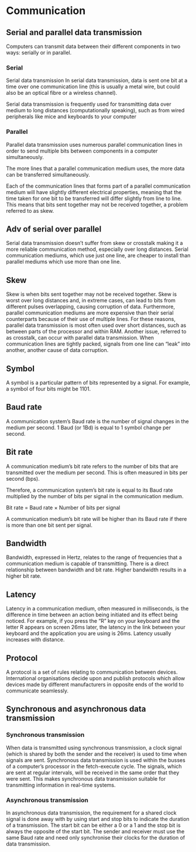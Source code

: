 # Communication

## Serial and parallel data transmission
Computers can transmit data between their different components in two ways: serially or in
parallel. 

### Serial 
Serial data transmission 
In serial data transmission, data is sent one bit at a time over one communication line (this 
is usually a metal wire, but could also be an optical fibre or a wireless channel). 

Serial data transmission is frequently used for transmitting data over medium to long 
distances (computationally speaking), such as from wired peripherals like mice and 
keyboards to your computer

### Parallel 
Parallel data transmission uses numerous parallel communication lines in order to send 
multiple bits between components in a computer simultaneously. 

The more lines that a parallel communication medium uses, the more data can be
transferred simultaneously. 

Each of the communication lines that forms part of a 
parallel communication medium will have slightly 
different electrical properties, meaning that the time 
taken for one bit to be transferred will differ slightly from 
line to line. This means that bits sent together may not 
be received together, a problem referred to as skew. 

## Adv of serial over parallel
Serial data transmission doesn’t suffer from skew or crosstalk making it a more reliable 
communication method, especially over long distances. Serial communication mediums, 
which use just one line, are cheaper to install than parallel mediums which use more than 
one line. 

## Skew
Skew is when bits sent together may not be received together.
Skew is worst over long distances and, in extreme cases, can lead to bits from different
pulses overlapping, causing corruption of data. Furthermore, parallel communication 
mediums are more expensive than their serial counterparts because of their use of 
multiple lines. For these reasons, parallel data transmission is most often used over short 
distances, such as between parts of the processor and within RAM. 
Another issue, referred to as crosstalk, can occur with parallel data transmission. When 
communication lines are tightly packed, signals from one line can “leak” into another, 
another cause of data corruption. 

## Symbol
A symbol is a particular pattern of bits represented by a signal. For example, a symbol of 
four bits might be 1101​.

## Baud rate
A communication system’s Baud rate is the number of signal changes in the medium per 
second. 1 Baud (or 1Bd) is equal to 1 symbol change per second.

## Bit rate
A communication medium’s bit rate refers to the number of bits that are transmitted over 
the medium per second. This is often measured in bits per second (bps). 

Therefore, a communication system’s bit rate is equal to its Baud rate multiplied by the 
number of bits per signal in the communication medium. 

Bit rate = Baud rate × Number of bits per signal 

A communication medium’s bit rate will be higher than its Baud rate if there is more than 
one bit sent per signal.

## Bandwidth
Bandwidth, expressed in Hertz, relates to the range of frequencies that a communication 
medium is capable of transmitting. There is a direct relationship between bandwidth and 
bit rate. Higher bandwidth results in a higher bit rate. 

## Latency
Latency in a communication medium, often measured in milliseconds, is the difference in 
time between an action being initiated and its effect being noticed. For example, if you 
press the “R​” key on your keyboard and the letter R appears on screen 26ms later, the
latency in the link between your keyboard and the application you are using is 26ms.
Latency usually increases with distance. 

## Protocol
A protocol is a set of rules relating to communication between devices. International 
organisations decide upon and publish protocols which allow devices made by different 
manufacturers in opposite ends of the world to communicate seamlessly. 

## Synchronous and asynchronous data transmission 

### Synchronous transmission
When data is transmitted using synchronous transmission, a 
clock signal (which is shared by both the sender and the 
receiver) is used to time when signals are sent. Synchronous 
data transmission is used within the busses of a computer’s 
processor in the fetch-execute cycle. 
The signals, which are sent at regular intervals, will be 
received in the same order that they were sent. This makes 
synchronous data transmission suitable for transmitting 
information in real-time systems. 

### Asynchronous transmission

In asynchronous data transmission, the 
requirement for a shared clock signal is done 
away with by using start and stop bits to 
indicate the duration of a transmission. 
The start bit can be either a 0​ or a 1​ and the 
stop bit is always the opposite of the start bit. 
The sender and receiver must use the same Baud rate and need only synchronise their 
clocks for the duration of data transmission. 

